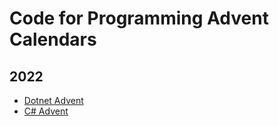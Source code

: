 # Code for Programming Advent Calendars

## 2022

* [Dotnet Advent](https://dotnet.christmas)
* [C# Advent](https://csadvent.christmas)

